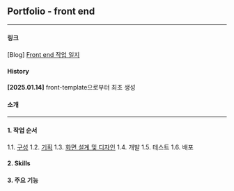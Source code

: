 ## Portfolio - front end

---

#### 링크

[Blog] [Front end 작업 일지](https://fbtmdwhd33.tistory.com/category/%5BProject%5D%20%ED%8F%AC%ED%8A%B8%ED%8F%B4%EB%A6%AC%EC%98%A4/Front%20end)

#### History

**[2025.01.14]** front-template으로부터 최초 생성

#### 소개

---

#### 1. 작업 순서

1.1. [구성](https://fbtmdwhd33.tistory.com/265)
1.2. [기획](https://fbtmdwhd33.tistory.com/266)
1.3. [화면 설계 및 디자인](https://fbtmdwhd33.tistory.com/267)
1.4. 개발
1.5. 테스트
1.6. 배포

#### 2. Skills

#### 3. 주요 기능
